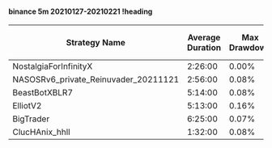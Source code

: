 #### binance 5m 20210127-20210221 !heading
| Strategy Name                        | Average Duration | Max Drawdown | Average Profit | Cum Profit | Tot Profit USDT | Trade Count | Win Rate |
| ------------------------------------ | ---------------- | ------------ | -------------- | ---------- | --------------- | ----------- | -------- |
| NostalgiaForInfinityX                | 2:26:00          | 0.00%        | 2.80%          | 501.56%    | 78.37           | 179         | 98.88%   |
| NASOSRv6_private_Reinuvader_20211121 | 2:56:00          | 0.08%        | 1.65%          | 584.37%    | 211.48          | 355         | 94.08%   |
| BeastBotXBLR7                        | 5:14:00          | 0.08%        | 1.27%          | 499.42%    | 154.04          | 393         | 65.65%   |
| ElliotV2                             | 5:13:00          | 0.16%        | 1.79%          | 789.99%    | 366.1           | 442         | 88.24%   |
| BigTrader                            | 6:25:00          | 0.07%        | 3.21%          | 263.00%    | 68.27           | 82          | 98.78%   |
| ClucHAnix_hhll                       | 1:32:00          | 0.08%        | 1.01%          | 697.13%    | 291.08          | 687         | 92.29%   |